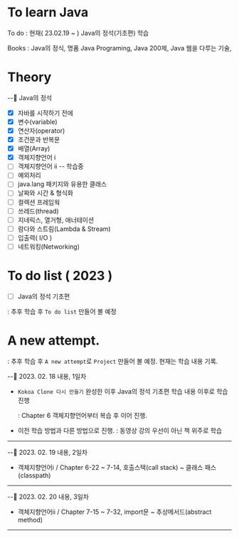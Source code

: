 # To learn Java

To do : 현재( 23.02.19 ~ ) Java의 정석(기초편) 학습

Books : Java의 정식, 명품 Java Programing, Java 200제, Java 웹을 다루는 기술,

# Theory

--🍭 Java의 정석

- [x] 자바를 시작하기 전에
- [x] 변수(variable)
- [x] 연산자(operator)
- [x] 조건문과 반복문
- [x] 배열(Array)
- [x] 객체지향언어 ⅰ
- [ ] 객체지향언어 ⅱ -- 학습중
- [ ] 예외처리
- [ ] java.lang 패키지와 유용한 클래스
- [ ] 날짜와 시간 & 형식화
- [ ] 컬렉션 프레임웍
- [ ] 쓰레드(thread)
- [ ] 지네릭스, 열거형, 애너테이션
- [ ] 람다와 스트림(Lambda & Stream)
- [ ] 입출력( I/O )
- [ ] 네트워킹(Networking)

# To do list ( 2023 )

- [ ] Java의 정석 기초편

: 추후 학습 후 `To do list` 만들어 볼 예정

# A new attempt.

: 추후 학습 후 `A new attempt`로 `Project` 만들어 볼 예정. 현재는 학습 내용 기록.

--🍭 2023. 02. 18 내용, 1일차

- `Kokoa Clone 다시 만들기` 완성한 이후 Java의 정석 기초편 학습 내용 이후로 학습진행

  : Chapter 6 객체지향언어부터 복습 후 이어 진행.

- 이전 학습 방법과 다른 방법으로 진행.
  : 동영상 강의 우선이 아닌 책 위주로 학습

---

--🍭 2023. 02. 19 내용, 2일차

- 객체지향언어ⅰ / Chapter 6-22 ~ 7-14, 호출스택(call stack) ~ 클래스 패스(classpath)

---

--🍭 2023. 02. 20 내용, 3일차

- 객체지향언어ⅱ / Chapter 7-15 ~ 7-32, import문 ~ 추상메서드(abstract method)

---
